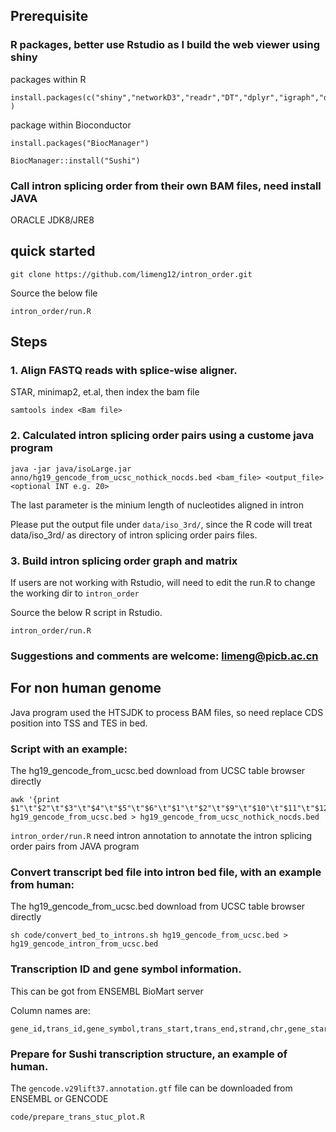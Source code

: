
## Prerequisite

### R packages, better use Rstudio as I build the web viewer using shiny

packages within R
```
install.packages(c("shiny","networkD3","readr","DT","dplyr","igraph","dbscan","stringr","gtools") )
```

package within Bioconductor
```
install.packages("BiocManager")

BiocManager::install("Sushi")
```

### Call intron splicing order from their own BAM files, need install JAVA
ORACLE JDK8/JRE8

## quick started
```
git clone https://github.com/limeng12/intron_order.git
```
Source the below file
```
intron_order/run.R
```

## Steps

### 1. Align FASTQ reads with splice-wise aligner. 
STAR, minimap2, et.al, then index the bam file
```
samtools index <Bam file>
```

### 2. Calculated intron splicing order pairs using a custome java program
```
java -jar java/isoLarge.jar  anno/hg19_gencode_from_ucsc_nothick_nocds.bed <bam_file> <output_file> <optional INT e.g. 20>
```
The last parameter is the minium length of nucleotides aligned in intron

Please put the output file under `data/iso_3rd/`, since the R code will treat data/iso_3rd/ as directory of intron splicing order pairs files. 
### 3. Build intron splicing order graph and matrix
If users are not working with Rstudio, will need to edit the run.R to change the working dir to `intron_order`

Source the below R script in Rstudio.
```
intron_order/run.R
```
### Suggestions and comments are welcome:  limeng@picb.ac.cn



## For non human genome

Java program used the HTSJDK to process BAM files, so need replace CDS position into TSS and TES in bed. 

### Script with an example:
The hg19_gencode_from_ucsc.bed download from UCSC table browser directly

```
awk '{print $1"\t"$2"\t"$3"\t"$4"\t"$5"\t"$6"\t"$1"\t"$2"\t"$9"\t"$10"\t"$11"\t"$12}' hg19_gencode_from_ucsc.bed > hg19_gencode_from_ucsc_nothick_nocds.bed
```

`intron_order/run.R` need intron annotation to annotate the intron splicing order pairs from JAVA program
### Convert transcript bed file into intron bed file, with an example from human:
The hg19_gencode_from_ucsc.bed download from UCSC table browser directly
```
sh code/convert_bed_to_introns.sh hg19_gencode_from_ucsc.bed > hg19_gencode_intron_from_ucsc.bed
```


### Transcription ID and gene symbol information.
This can be got from ENSEMBL BioMart server

Column names are:
```
gene_id,trans_id,gene_symbol,trans_start,trans_end,strand,chr,gene_start,gene_end
```

### Prepare for Sushi transcription structure, an example of human. 
The `gencode.v29lift37.annotation.gtf` file can be downloaded from ENSEMBL or GENCODE 

```
code/prepare_trans_stuc_plot.R
```

